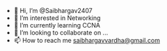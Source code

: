 - 👋 Hi, I’m @Saibhargav2407
- 👀 I’m interested in Networking
- 🌱 I’m currently learning CCNA
- 💞️ I’m looking to collaborate on ...
- 📫 How to reach me saibhargavvardha@gmail.com

<!---
Saibhargav2407/Saibhargav2407 is a ✨ special ✨ repository because its `README.md` (this file) appears on your GitHub profile.
You can click the Preview link to take a look at your changes.
--->
